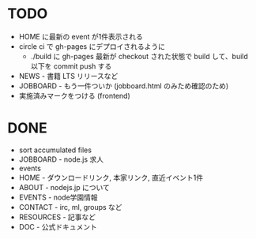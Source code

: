 # TODO
- HOME に最新の event が1件表示される
- circle ci で gh-pages にデプロイされるように
  - ./build に gh-pages 最新が checkout された状態で build して、build 以下を commit push する
- NEWS - 書籍 LTS リリースなど
- JOBBOARD - もう一件ついか (jobboard.html のみため確認のため)
- 実施済みマークをつける (frontend)

# DONE
- sort accumulated files
- JOBBOARD - node.js 求人
- events
- HOME - ダウンロードリンク, 本家リンク, 直近イベント1件
- ABOUT - nodejs.jp について
- EVENTS - node学園情報
- CONTACT - irc, ml, groups など
- RESOURCES - 記事など
- DOC - 公式ドキュメント
